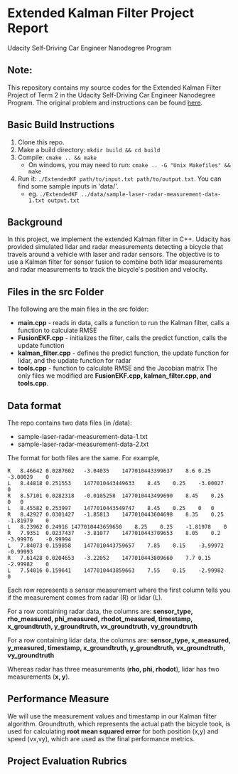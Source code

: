 # Extended Kalman Filter Project Report
Udacity Self-Driving Car Engineer Nanodegree Program

## Note:

This repository contains my source codes for the Extended Kalman Filter Project of Term 2 in the Udacity Self-Driving Car Engineer Nanodegree Program. The original problem and instructions can be found [here](https://github.com/udacity/CarND-Extended-Kalman-Filter-Project).

## Basic Build Instructions

1. Clone this repo.
2. Make a build directory: `mkdir build && cd build`
3. Compile: `cmake .. && make` 
   * On windows, you may need to run: `cmake .. -G "Unix Makefiles" && make`
4. Run it: `./ExtendedKF path/to/input.txt path/to/output.txt`. You can find
   some sample inputs in 'data/'.
    - eg. `./ExtendedKF ../data/sample-laser-radar-measurement-data-1.txt output.txt`

## Background

In this project, we implement the extended Kalman filter in C++. Udacity has provided simulated lidar and radar measurements detecting a bicycle that travels around a vehicle with laser and radar sensors. The objective is to use a Kalman filter for sensor fusion to combine both lidar measurements and radar measurements to track the bicycle's position and velocity.

## Files in the src Folder
The following are the main files in the src folder:
- **main.cpp** - reads in data, calls a function to run the Kalman filter, calls a function to calculate RMSE
- **FusionEKF.cpp** - initializes the filter, calls the predict function, calls the update function
- **kalman_filter.cpp** - defines the predict function, the update function for lidar, and the update function for radar
- **tools.cpp** - function to calculate RMSE and the Jacobian matrix
The only files we modified are **FusionEKF.cpp, kalman_filter.cpp, and tools.cpp**.

## Data format

The repo contains two data files (in /data):
- sample-laser-radar-measurement-data-1.txt
- sample-laser-radar-measurement-data-2.txt

The format for both files are the same. For example,
```
R	8.46642	0.0287602	-3.04035	1477010443399637	8.6	0.25	-3.00029	0
L	8.44818	0.251553	1477010443449633	8.45	0.25	-3.00027	0
R	8.57101	0.0282318	-0.0105258	1477010443499690	8.45	0.25	0	0
L	8.45582	0.253997	1477010443549747	8.45	0.25	0	0
R	8.42927	0.0301427	-1.85813	1477010443604698	8.35	0.25	-1.81979	0
L	8.23962	0.24916	1477010443659650	8.25	0.25	-1.81978	0
R	7.9351	0.0237437	-3.81077	1477010443709653	8.05	0.2	-3.99976	-0.99994
L	7.84073	0.159858	1477010443759657	7.85	0.15	-3.99972	-0.99993
R	7.61428	0.0204653	-3.22052	1477010443809660	7.7	0.15	-2.99982	0
L	7.54016	0.159641	1477010443859663	7.55	0.15	-2.99982	0
```

Each row represents a sensor measurement where the first column tells you if the measurement comes from radar (R) or lidar (L).

For a row containing radar data, the columns are: **sensor_type, rho_measured, phi_measured, rhodot_measured, timestamp, x_groundtruth, y_groundtruth, vx_groundtruth, vy_groundtruth**

For a row containing lidar data, the columns are: **sensor_type, x_measured, y_measured, timestamp, x_groundtruth, y_groundtruth, vx_groundtruth, vy_groundtruth**

Whereas radar has three measurements (**rho, phi, rhodot**), lidar has two measurements (**x, y**).

## Performance Measure

We will use the measurement values and timestamp in our Kalman filter algorithm. Groundtruth, which represents the actual path the bicycle took, is used for calculating **root mean squared error** for both position (x,y) and speed (vx,vy), which are used as the final performance metrics.


## Project Evaluation Rubrics

